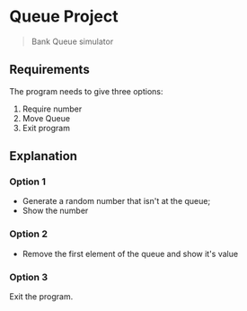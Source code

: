 # Queue Project
>
> Bank Queue simulator

## Requirements

The program needs to give three options:

1. Require number
2. Move Queue
3. Exit program

## Explanation

### Option 1

- Generate a random number that isn't at the queue;
- Show the number

### Option 2

- Remove the first element of the queue and show it's value

### Option 3

Exit the program.
